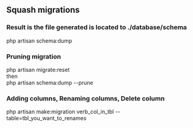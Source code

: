 ## Squash migrations
### Result is the file generated is located to ./database/schema
php artisan schema:dump


### Pruning migration
php artisan migrate:reset <br/>
then <br/>
php artisan schema:dump --prune


### Adding columns, Renaming columns, Delete column
php artisan make:migration verb_col_in_tbl --table=tbl_you_want_to_renames
